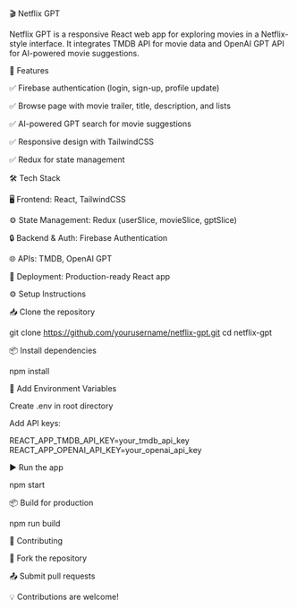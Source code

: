 🎬 Netflix GPT

Netflix GPT is a responsive React web app for exploring movies in a Netflix-style interface. It integrates TMDB API for movie data and OpenAI GPT API for AI-powered movie suggestions.

🚀 Features

  ✅ Firebase authentication (login, sign-up, profile update)
 
  ✅ Browse page with movie trailer, title, description, and lists

  ✅ AI-powered GPT search for movie suggestions

  ✅ Responsive design with TailwindCSS

  ✅ Redux for state management
   


🛠 Tech Stack

  🖥 Frontend: React, TailwindCSS

  ⚙️ State Management: Redux (userSlice, movieSlice, gptSlice)

  🔒 Backend & Auth: Firebase Authentication

  🌐 APIs: TMDB, OpenAI GPT

  🚀 Deployment: Production-ready React app



⚙️ Setup Instructions

  📥 Clone the repository

  git clone https://github.com/yourusername/netflix-gpt.git
  cd netflix-gpt


  📦 Install dependencies

   npm install


  🔑 Add Environment Variables

   Create .env in root directory

   Add API keys:

  REACT_APP_TMDB_API_KEY=your_tmdb_api_key
  REACT_APP_OPENAI_API_KEY=your_openai_api_key


  ▶️ Run the app

  npm start


  📦 Build for production

  npm run build


🤝 Contributing

  🍴 Fork the repository

  📤 Submit pull requests
  
 💡 Contributions are welcome!
